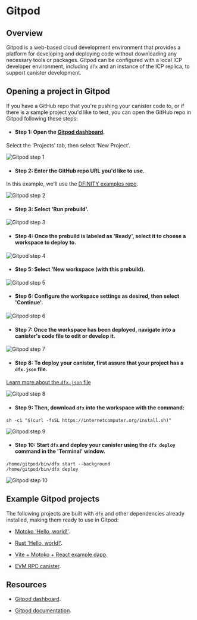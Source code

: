 # Gitpod

## Overview

Gitpod is a web-based cloud development environment that provides a platform for developing and deploying code without downloading any necessary tools or packages. Gitpod can be configured with a local ICP developer environment, including `dfx` and an instance of the ICP replica, to support canister development. 

## Opening a project in Gitpod

If you have a GitHub repo that you're pushing your canister code to, or if there is a sample project you'd like to test, you can open the GitHub repo in Gitpod following these steps:

- #### Step 1: Open the [Gitpod dashboard](https://gitpod.io/).

Select the 'Projects' tab, then select 'New Project'. 

![Gitpod step 1](./_attachments/gitpod1.png)

- #### Step 2: Enter the GitHub repo URL you'd like to use.

In this example, we'll use the [DFINITY examples repo](https://github.com/dfinity/examples/).

![Gitpod step 2](./_attachments/gitpod2.png)

- #### Step 3: Select 'Run prebuild'.

![Gitpod step 3](./_attachments/gitpod3.png)

- #### Step 4: Once the prebuild is labeled as 'Ready', select it to choose a workspace to deploy to.

![Gitpod step 4](./_attachments/gitpod4.png)

- #### Step 5: Select 'New workspace (with this prebuild).

![Gitpod step 5](./_attachments/gitpod5.png)

- #### Step 6: Configure the workspace settings as desired, then select 'Continue'.

![Gitpod step 6](./_attachments/gitpod6.png)

- #### Step 7: Once the workspace has been deployed, navigate into a canister's code file to edit or develop it.

![Gitpod step 7](./_attachments/gitpod7.png)

- #### Step 8: To deploy your canister, first assure that your project has a `dfx.json` file. 

[Learn more about the `dfx.json` file](/docs/current/developer-docs/setup/first-canister)

![Gitpod step 8](./_attachments/gitpod8.png)

- #### Step 9: Then, download `dfx` into the workspace with the command:

```
sh -ci "$(curl -fsSL https://internetcomputer.org/install.sh)"
```

![Gitpod step 9](./_attachments/gitpod9.png)


- #### Step 10: Start `dfx` and deploy your canister using the `dfx deploy` command in the 'Terminal' window.

```
/home/gitpod/bin/dfx start --background
/home/gitpod/bin/dfx deploy
```

![Gitpod step 10](./_attachments/gitpod10.png)

## Example Gitpod projects 

The following projects are built with `dfx` and other dependencies already installed, making them ready to use in Gitpod:

- [Motoko 'Hello, world!'](https://gitpod.io/new/#https://github.com/dfinity/icp-hello-world-motoko).

- [Rust 'Hello, world!'](https://gitpod.io/#https://github.com/dfinity/icp-hello-world-rust).

- [Vite + Motoko + React example dapp](https://gitpod.io/#https://github.com/rvanasa/vite-react-motoko).

- [EVM RPC canister](https://gitpod.io/new/#https://github.com/rvanasa/vite-react-motoko/tree/evm-rpc).

## Resources

- [Gitpod dashboard](https://gitpod.io/).

- [Gitpod documentation](gitpod.md).